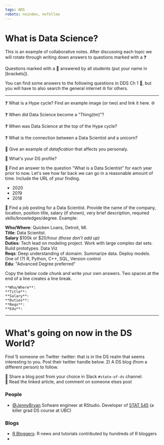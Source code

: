 ```yaml
---
tags: ADS
robots: noindex, nofollow
---
```


# What is Data Science? 
This is an example of collaborative notes. After discussing each topic we will rotate through writing down answers to questions marked with a :question:

Questions marked with a :busts_in_silhouette: answered by all students (put your name in [brackets]). 

You can find some answers to the following questions in DDS Ch 1 
:book:, but you will have to also search the general internet :globe_with_meridians: for others. 


---

:question: What is a Hype cycle? Find an example image (or two) and link it here. :globe_with_meridians: 


:question: When did Data Science become a "Thing(tm)"?


:question: When was Data Science at the top of the Hype cycle? 

:question: What is the connection between a Data Scientist and a unicorn? 

:busts_in_silhouette: Give an example of _datafication_ that affects you personaly. 


:busts_in_silhouette: What's your DS profile?


:busts_in_silhouette: Find an answer to the question "What is a Data Scientist" for each year prior to now. Let's see how far back we can go in a reasonable amount of time. Include the URL of your finding. 

* 2020
* 2019
* 2018


:busts_in_silhouette: Find a job posting for a Data Scientist. Provide the name of the company, location, position title, salary (if shown), very brief description, required skills/knowledges/degree. Example: 

**Who/Where**: Quicken Loans, Detroit, MI.  
**Title**: Data Scientist.  
**Salary** $100k or $20/hour _(those don't add up)_  
**Duties**: Tech lead on modeling project. Work with large complex dat sets. Build prototypes. Data Viz  
**Reqs**: Deep understanding of domaim. Summarize data. Deploy models. One of (?) R, Python, C++, SQL, Version control  
**Edu**: "Advanced Degree preferred"

Copy the below code chunk and write your own answers. Two spaces at the end of a line creates a line break. 
```
**Who/Where**: 
**Title**: 
**Salary**: 
**Duties**: 
**Reqs**: 
**Edu**: 
```


----

# What's going on now in the DS World? 

Find 1) someone on Twitter :twitter: that is in the DS realm that seems interesting to you. Post their twitter handle below. 2) A DS blog (from a different person) to follow. 

:pencil: Share a blog post from your choice in Slack `#state-of-ds` channel.   
:pencil: Read the linked article,  and comment on someone elses post

### People

* [@JennyBryan](https://twitter.com/jennybryan) Sofware engineer at RStudio. Developer of [STAT 545](https://stat545.com/) (a killer grad DS course at UBC) 


### Blogs

* [R Bloggers](https://www.r-bloggers.com): R news and tutorials contributed by hundreds of R bloggers
* 